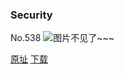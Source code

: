 ### Security
No.538
![图片不见了~~~](https://imgs.xkcd.com/comics/security.png)

[原址](https://xkcd.com//538) [下载](https://imgs.xkcd.com/comics/security.png)

